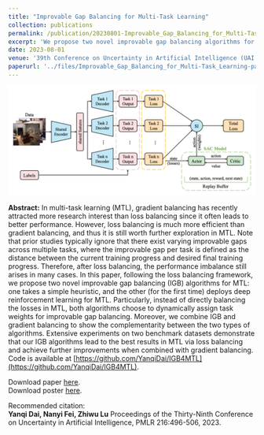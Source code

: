 ```yaml
---
title: "Improvable Gap Balancing for Multi-Task Learning"
collection: publications
permalink: /publication/20230801-Improvable_Gap_Balancing_for_Multi-Task_Learning
excerpt: 'We propose two novel improvable gap balancing algorithms for multi-task learning, instead of the classic loss balancing strategy: one takes a simple heuristic, and the other (for the first time) deploys deep reinforcement learning for MTL.'
date: 2023-08-01
venue: '39th Conference on Uncertainty in Artificial Intelligence (UAI 2023)'
paperurl: '../files/Improvable_Gap_Balancing_for_Multi-Task_Learning-paper.pdf'
---
```


![The architecture overview of IGBv2 by applying DRL to MTL.](../images/Improvable_Gap_Balancing_for_Multi-Task_Learning-IGBv2.png)

**Abstract:** In multi-task learning (MTL), gradient balancing has recently attracted more research interest than loss balancing since it often leads to better performance. However, loss balancing is much more efficient than gradient balancing, and thus it is still worth further exploration in MTL. Note that prior studies typically ignore that there exist varying improvable gaps across multiple tasks, where the improvable gap per task is defined as the distance between the current training progress and desired final training progress. Therefore, after loss balancing, the performance imbalance still arises in many cases. In this paper, following the loss balancing framework, we propose two novel improvable gap balancing (IGB) algorithms for MTL: one takes a simple heuristic, and the other (for the first time) deploys deep reinforcement learning for MTL. Particularly, instead of directly balancing the losses in MTL, both algorithms choose to dynamically assign task weights for improvable gap balancing. Moreover, we combine IGB and gradient balancing to show the complementarity between the two types of algorithms. Extensive experiments on two benchmark datasets demonstrate that our IGB algorithms lead to the best results in MTL via loss balancing and achieve further improvements when combined with gradient balancing. Code is available at [https://github.com/YanqiDai/IGB4MTL](https://github.com/YanqiDai/IGB4MTL).

Download paper [here](../files/Improvable_Gap_Balancing_for_Multi-Task_Learning-paper.pdf).  
Download poster [here](../files/Improvable_Gap_Balancing_for_Multi-Task_Learning-poster.pdf).

Recommended citation:  
**Yanqi Dai, Nanyi Fei, Zhiwu Lu** Proceedings of the Thirty-Ninth Conference on Uncertainty in Artificial Intelligence, PMLR 216:496-506, 2023.
